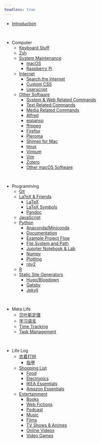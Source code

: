 ```yaml
---
headless: true
---
```


- [Introduction](/)
<br />

- Computer
  + [Keyboard Stuff](/computer/keyboards/)
  + [Zsh](/computer/zsh/)
  + [System Maintenance](/computer/system-maintenance/)
    + [macOS](/computer/system-maintenance/macos/)
    + [Raspberry Pi](/computer/system-maintenance/raspberry-pi/)
  + [Internet](/computer/internet/)
    + [Search the Internet](/computer/internet/search/)
    + [Custom CSS](/computer/internet/css/)
    + [Userscript](/computer/internet/userscript/)
  + [Other Software](/computer/software-usage/)
    + [System & Web Related Commands](/computer/software-usage/command-line-system/)
    + [Text Related Commands](/computer/software-usage/command-line-text/)
    + [Media Related Commands](/computer/software-usage/command-line-media/)
    <!-- + [Other Command Line Tools](/computer/software-usage/command-line-others/) -->
    + [Alfred](/computer/software-usage/alfred/)
    + [espanso](/computer/software-usage/espanso/)
    + [ffmpeg](/computer/software-usage/ffmpeg/)
    + [Firefox](/computer/software-usage/firefox/)
    + [Pleroma](/computer/software-usage/pleroma/)
    + [Shimeji for Mac](/computer/software-usage/shimeji-for-mac/)
    + [tmux](/computer/software-usage/tmux/)
    + [Vimium](/computer/software-usage/vimium/)
    + [Vim](/computer/software-usage/vim/)
    + [Zotero](/computer/software-usage/zotero/)
    + [Other macOS Software](/computer/software-usage/macos-software/)
<br />

- Programming
  + [Git](/programming/git/)
  + [LaTeX & Friends](/programming/latex-friends/)
    + [LaTeX](/programming/latex-friends/latex/)
    + [LaTeX Symbols](/programming/latex-friends/latex-symbols/)
    + [Pandoc](/programming/latex-friends/pandoc/)
  + [JavaScript](/programming/javascript/)
  + [Python](/programming/python/)
    + [Anaconda/Miniconda](/programming/python/conda/)
    + [Documentation](/programming/python/documentation/)
    + [Example Project Flow](/programming/python/example-project/)
    + [File System and Path](/programming/python/file-path/)
    + [Jupyter Notebook & Lab](/programming/python/jupyter/)
    + [Numpy](/programming/python/numpy/)
    + [Plotting](/programming/python/plotting/)
    + [rpy2](/programming/python/rpy2/)
  + [R](/programming/r/)
  + [Static Site Generators](/programming/static-site/)
    + [Hugo/Blogdown](/programming/static-site/hugo-blogdown/)
    + [Gatsby](/programming/static-site/gatsby/)
    + [Jekyll](/programming/static-site/jekyll/)
<br />

- Meta Life
  + [贝叶斯定理](/meta-life/bayes-theorem/)
  + [学习语言](/meta-life/learning-languages/)
  + [Time Tracking](/meta-life/time-tracking/)
  + [Task Management](/meta-life/task-management/)
<br />

- Life Log
  + [衣着打扮](/life-log/dressing-grooming/)
    + [指甲](/life-log/dressing-grooming/nails/)
  + [Shopping List](/life-log/shopping-list/)
    + [Food](/life-log/shopping-list/food/)
    + [Electronics](/life-log/shopping-list/electronics/)
    + [IKEA Essentials](/life-log/shopping-list/ikea-essentials/)
    + [Amazon Essentials](/life-log/shopping-list/amazon-essentials/)
  + [Entertainment](/life-log/entertainment/)
    + [Books](/life-log/entertainment/books/)
    + [Web Fictions](/life-log/entertainment/web-fictions/)
    + [Podcast](/life-log/entertainment/podcast/)
    + [Music](/life-log/entertainment/music/)
    + [Films](/life-log/entertainment/films/)
    + [TV Shows & Animes](/life-log/entertainment/tv-shows/)
    + [Online Videos](/life-log/entertainment/online-videos/)
    + [Video Games](/life-log/entertainment/video-games/)
